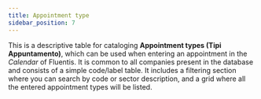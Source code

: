 ```yaml
---
title: Appointment type
sidebar_position: 7
---
```


This is a descriptive table for cataloging **Appointment types (Tipi Appuntamento)**, which can be used when entering an appointment in the *Calendar* of Fluentis. It is common to all companies present in the database and consists of a simple code/label table. It includes a filtering section where you can search by code or sector description, and a grid where all the entered appointment types will be listed.